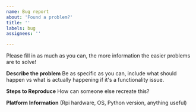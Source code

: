 ```yaml
---
name: Bug report
about: 'Found a problem?'
title: ''
labels: bug
assignees: ''

---
```


Please fill in as much as you can, the more information the easier problems are to solve! 

**Describe the problem**
Be as specific as you can, include what should happen vs what is actually happening if it's a functionality issue. 

**Steps to Reproduce**
How can someone else recreate this? 

**Platform Information** 
(Rpi hardware, OS, Python version, anything useful)
